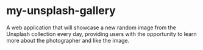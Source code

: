 # my-unsplash-gallery
A web application that will showcase a new random image from the Unsplash collection every day, providing users with the opportunity to learn more about the photographer and like the image.
